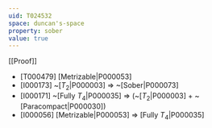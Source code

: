 ```yaml
---
uid: T024532
space: duncan's-space
property: sober
value: true
---
```

[[Proof]]

* [T000479] [Metrizable|P000053]
* [I000173] ~[$T_2$|P000003] => ~[Sober|P000073]
* [I000171] ~[Fully $T_4$|P000035] => (~[$T_2$|P000003] + ~[Paracompact|P000030])
* [I000056] [Metrizable|P000053] => [Fully $T_4$|P000035]

